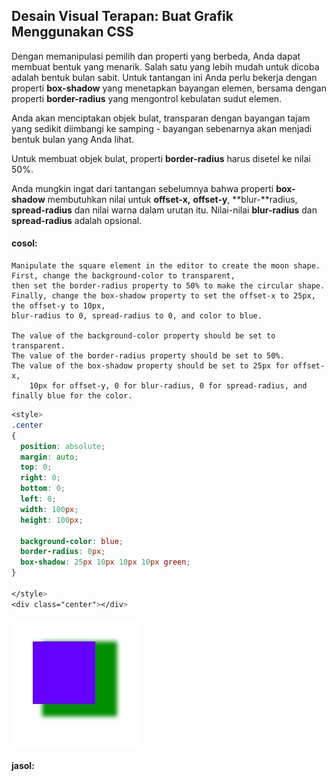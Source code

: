 ## Desain Visual Terapan: Buat Grafik Menggunakan CSS

Dengan memanipulasi pemilih dan properti yang berbeda, Anda dapat membuat bentuk yang menarik. Salah satu yang lebih mudah untuk dicoba adalah bentuk bulan sabit. Untuk tantangan ini Anda perlu bekerja dengan properti **box-shadow** yang menetapkan bayangan elemen, bersama dengan properti **border-radius** yang mengontrol kebulatan sudut elemen.

Anda akan menciptakan objek bulat, transparan dengan bayangan tajam yang sedikit diimbangi ke samping - bayangan sebenarnya akan menjadi bentuk bulan yang Anda lihat.

Untuk membuat objek bulat, properti **border-radius** harus disetel ke nilai 50%.

Anda mungkin ingat dari tantangan sebelumnya bahwa properti **box-shadow** membutuhkan nilai untuk **offset-x,** **offset-y**, **blur-**radius, **spread-radius** dan nilai warna dalam urutan itu. Nilai-nilai **blur-radius** dan **spread-radius** adalah opsional.

#### cosol:

```
Manipulate the square element in the editor to create the moon shape. 
First, change the background-color to transparent, 
then set the border-radius property to 50% to make the circular shape. 
Finally, change the box-shadow property to set the offset-x to 25px, the offset-y to 10px, 
blur-radius to 0, spread-radius to 0, and color to blue.

The value of the background-color property should be set to transparent.
The value of the border-radius property should be set to 50%.
The value of the box-shadow property should be set to 25px for offset-x, 
    10px for offset-y, 0 for blur-radius, 0 for spread-radius, and finally blue for the color.
```

```css
<style>
.center
{
  position: absolute;
  margin: auto;
  top: 0;
  right: 0;
  bottom: 0;
  left: 0;
  width: 100px;
  height: 100px;

  background-color: blue;
  border-radius: 0px;
  box-shadow: 25px 10px 10px 10px green; 
}

</style>
<div class="center"></div>
```

![](/assets/aaw.jpg)

#### jasol:

```

```



